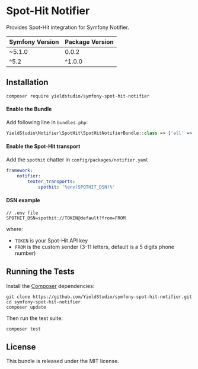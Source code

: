 Spot-Hit Notifier
====================

Provides Spot-Hit integration for Symfony Notifier.

| Symfony Version | Package Version |
|-----------------|-----------------|
| ~5.1.0          | 0.0.2           |
| ^5.2            | ^1.0.0          |

Installation
-----------

```
composer require yieldstudio/symfony-spot-hit-notifier
```

#### Enable the Bundle

Add following line in `bundles.php`:

```php
YieldStudio\Notifier\SpotHit\SpotHitNotifierBundle::class => ['all' => true],
```

#### Enable the Spot-Hit transport
  
Add the `spothit` chatter in `config/packages/notifier.yaml`

````yaml
framework:
    notifier:
        texter_transports:
            spothit: '%env(SPOTHIT_DSN)%'
````


#### DSN example

```
// .env file
SPOTHIT_DSN=spothit://TOKEN@default?from=FROM
```

where:
 - `TOKEN` is your Spot-Hit API key
 - `FROM` is the custom sender (3-11 letters, default is a 5 digits phone number)

Running the Tests
---------

Install the [Composer](http://getcomposer.org/) dependencies:

    git clone https://github.com/YieldStudio/symfony-spot-hit-notifier.git
    cd symfony-spot-hit-notifier
    composer update

Then run the test suite:

    composer test

## License

This bundle is released under the MIT license.
